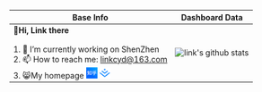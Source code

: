 |Base Info|Dashboard Data|
|----------------------------------------------------------------------|----------------------------------------------------------------------|
| **👋Hi, Link there**<br/><br/>1. 🔭 I’m currently working on ShenZhen<br/>2. 📫 How to reach me: linkcyd@163.com<br/>3. 😸My homepage <a href="https://www.zhihu.com/people/chen-yu-dong-83-17"><img src="https://github.com/LinkSofuny/vue-core-analyse/blob/dev/%20docs/images/zhihu.png" width="20"></a>    <a href="https://juejin.cn/user/2005929448188567/posts"><img src="https://github.com/LinkSofuny/vue-core-analyse/blob/dev/%20docs/images/juejin.png" width="20"></a>| ![link's github stats](https://github-readme-stats.vercel.app/api?username=LinkSofuny&show_icons=true) |
